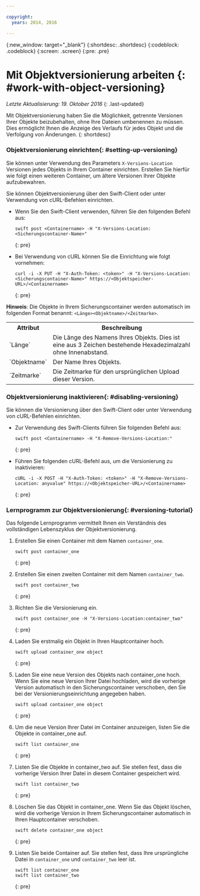 ```yaml
---

copyright:
  years: 2014, 2016

---
```

{:new_window: target="_blank"}
{:shortdesc: .shortdesc}
{:codeblock: .codeblock}
{:screen: .screen}
{:pre: .pre}

# Mit Objektversionierung arbeiten {: #work-with-object-versioning}

*Letzte Aktualisierung: 19. Oktober 2016*
{: .last-updated}

Mit Objektversionierung haben Sie die Möglichkeit, getrennte Versionen Ihrer Objekte beizubehalten, ohne Ihre Dateien umbenennen zu müssen. Dies ermöglicht Ihnen die Anzeige des Verlaufs für jedes Objekt und die Verfolgung von Änderungen.
{: shortdesc}


### Objektversionierung einrichten{: #setting-up-versioning}

Sie können unter Verwendung des Parameters `X-Versions-Location` Versionen jedes Objekts in Ihrem Container einrichten. Erstellen Sie hierfür wie folgt einen weiteren Container, um ältere Versionen Ihrer Objekte aufzubewahren.

Sie können Objektversionierung über den Swift-Client oder unter Verwendung von cURL-Befehlen einrichten.
* Wenn Sie den Swift-Client verwenden, führen Sie den folgenden Befehl aus:

    ```
    swift post <Containername> -H "X-Versions-Location:<Sicherungscontainer-Name>"
    ```
    {: pre}
    
* Bei Verwendung von cURL können Sie die Einrichtung wie folgt vornehmen:

    ```
    curl -i -X PUT -H "X-Auth-Token: <token>" -H "X-Versions-Location:<Sicherungscontainer-Name>" https://<Objektspeicher-URL>/<Containername>
    ```
    {: pre}
    
**Hinweis**: Die Objekte in Ihrem Sicherungscontainer werden automatisch im folgenden Format benannt: `<Länge><Objektname>/<Zeitmarke>`.
<table>
  <tr>
    <th> Attribut</th>
    <th> Beschreibung</th>
  </tr>
  <tr>
    <td> `Länge` </td>
    <td> Die Länge des Namens Ihres Objekts. Dies ist eine aus 3 Zeichen bestehende Hexadezimalzahl ohne Innenabstand.</td>
  </tr>
  <tr>
    <td> `Objektname` </td>
    <td> Der Name Ihres Objekts.</td>
  </tr>
  <tr>
    <td> `Zeitmarke` </td>
    <td> Die Zeitmarke für den ursprünglichen Upload dieser Version.</td>
  </tr>
</table>

### Objektversionierung inaktivieren{: #disabling-versioning}

Sie können die Versionierung über den Swift-Client oder unter Verwendung von cURL-Befehlen einrichten.

* Zur Verwendung des Swift-Clients führen Sie folgenden Befehl aus:

    ```
    swift post <Containername> -H "X-Remove-Versions-Location:"
    ```
    {: pre}
    
* Führen Sie folgenden cURL-Befehl aus, um die Versionierung zu inaktivieren:

    ```
    cURL -i -X POST -H "X-Auth-Token: <token>" -H "X-Remove-Versions-Location: anyvalue" https://<Objektspeicher-URL>/<Containername>
    ```
    {: pre}


### Lernprogramm zur Objektversionierung{: #versioning-tutorial}
<!--- SHAWNA: This needs more background information. What are they doing? Why are they doing it? What is the outcome? --->

Das folgende Lernprogramm vermittelt Ihnen ein Verständnis des vollständigen Lebenszyklus der Objektversionierung.

1. Erstellen Sie einen Container mit dem Namen `container_one`.

    ```
    swift post container_one
    ```
    {: pre}
    
3. Erstellen Sie einen zweiten Container mit dem Namen `container_two`.

    ```
    swift post container_two
    ```
    {: pre}
    
2. Richten Sie die Versionierung ein.

    ```
    swift post container_one -H "X-Versions-Location:container_two"
    ```
    {: pre}
    
4. Laden Sie erstmalig ein Objekt in Ihren Hauptcontainer hoch.

    ```
    swift upload container_one object
    ```
    {: pre}
    
7. Laden Sie eine neue Version des Objekts nach container_one hoch. Wenn Sie eine neue Version Ihrer Datei hochladen, wird die vorherige Version automatisch in den Sicherungscontainer verschoben, den Sie bei der Versionierungseinrichtung angegeben haben.

    ```
    swift upload container_one object
    ```
    {: pre}
    
8. Um die neue Version Ihrer Datei im Container anzuzeigen, listen Sie die Objekte in container_one auf.

    ```
    swift list container_one
    ```
    {: pre}
    
9. Listen Sie die Objekte in container_two auf. Sie stellen fest, dass die vorherige Version Ihrer Datei in diesem Container gespeichert wird.

    ```
    swift list container_two
    ```
    {: pre}
    
10. Löschen Sie das Objekt in container_one. Wenn Sie das Objekt löschen, wird die vorherige Version in Ihrem Sicherungscontainer automatisch in Ihren Hauptcontainer verschoben.

    ```
    swift delete container_one object
    ```
    {: pre}
    
11. Listen Sie beide Container auf. Sie stellen fest, dass Ihre ursprüngliche Datei in `container_one` und `container_two` leer ist.

    ```
    swift list container_one
    swift list container_two
    ```
    {: pre}
